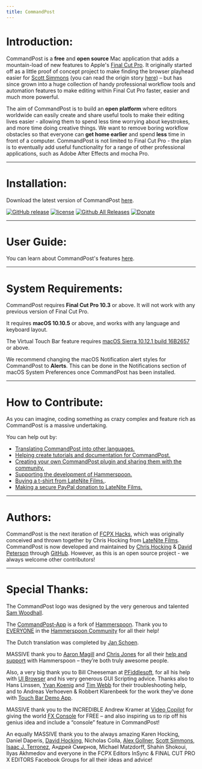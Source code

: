 ```yaml
---
title: CommandPost
---
```


# Introduction:

CommandPost is a **free** and **open source** Mac application that adds a mountain-load of new features to Apple's [Final Cut Pro](http://apple.com/final-cut-pro/). It originally started off as a little proof of concept project to make finding the browser playhead easier for [Scott Simmons](http://www.scottsimmons.tv/) (you can read the origin story [here](https://latenitefilms.com/blog/final-cut-pro-hacks/)) – but has since grown into a huge collection of handy professional workflow tools and automation features to make editing within Final Cut Pro faster, easier and much more powerful.

The aim of CommandPost is to build an **open platform** where editors worldwide can easily create and share useful tools to make their editing lives easier - allowing them to spend less time worrying about keystrokes, and more time doing creative things. We want to remove boring workflow obstacles so that everyone can **get home earlier** and spend **less** time in front of a computer. CommandPost is not limited to Final Cut Pro - the plan is to eventually add useful functionality for a range of other professional applications, such as Adobe After Effects and mocha Pro.

---

# Installation:

Download the latest version of CommandPost <a href="https://github.com/CommandPost/CommandPost/releases/latest" id="download-text-link">here</a>.

[![GitHub release](https://img.shields.io/github/release/CommandPost/CommandPost.svg)]() [![license](https://img.shields.io/github/license/CommandPost/CommandPost.svg)]() [![Github All Releases](https://img.shields.io/github/downloads/CommandPost/CommandPost/total.svg)]() [![Donate](https://img.shields.io/badge/Donate-PayPal-green.svg)](https://www.paypal.com/cgi-bin/webscr?cmd=_s-xclick&hosted_button_id=HQK87KLKY8EVN)

---

# User Guide:

You can learn about CommandPost's features [here](http://help.commandpost.io/).

---

# System Requirements:

CommandPost requires **Final Cut Pro 10.3** or above. It will not work with any previous version of Final Cut Pro.

It requires **macOS 10.10.5** or above, and works with any language and keyboard layout.

The Virtual Touch Bar feature requires [macOS Sierra 10.12.1 build 16B2657](https://support.apple.com/kb/dl1897) or above.

We recommend changing the macOS Notification alert styles for CommandPost to **Alerts**. This can be done in the Notifications section of macOS System Preferences once CommandPost has been installed.

---

# How to Contribute:

As you can imagine, coding something as crazy complex and feature rich as CommandPost is a massive undertaking.

You can help out by:

- [Translating CommandPost into other languages.](http://dev.commandpost.io/)
- [Helping create tutorials and documentation for CommandPost.](http://dev.commandpost.io/)
- [Creating your own CommandPost plugin and sharing them with the community.](http://dev.commandpost.io/)
- [Supporting the development of Hammerspoon.](http://www.hammerspoon.org)
- [Buying a t-shirt from LateNite Films.](https://lateniteshop.com).
- [Making a secure PayPal donation to LateNite Films.](https://www.paypal.com/cgi-bin/webscr?cmd=_s-xclick&hosted_button_id=HQK87KLKY8EVN)

---

# Authors:

CommandPost is the next iteration of [FCPX Hacks](https://latenitefilms.com/blog/final-cut-pro-hacks/), which was originally conceived and thrown together by Chris Hocking from [LateNite Films](https://latenitefilms.com/about/). CommandPost is now developed and maintained by [Chris Hocking](https://github.com/latenitefilms) & [David Peterson](https://github.com/randomeizer) through [GitHub](https://github.com/CommandPost/CommandPost). However, as this is an open source project - we always welcome other contributors!

---

# Special Thanks:

The CommandPost logo was designed by the very generous and talented [Sam Woodhall](https://twitter.com/SWDoctor).

The [CommandPost-App](https://github.com/CommandPost/CommandPost-App) is a fork of [Hammerspoon](http://www.hammerspoon.org). Thank you to [EVERYONE](https://github.com/Hammerspoon/hammerspoon/blob/master/CREDITS.md) in the [Hammerspoon Community](https://github.com/Hammerspoon/hammerspoon/issues) for all their help!

The Dutch translation was completed by [Jan Schoen](https://github.com/JanSchoen).

MASSIVE thank you to [Aaron Magill](https://github.com/asmagill) and [Chris Jones](https://github.com/cmsj) for all their [help and support](https://github.com/Hammerspoon/hammerspoon/issues) with Hammerspoon – they’re both truly awesome people.

Also, a very big thank you to Bill Cheeseman at [PFiddlesoft](http://pfiddlesoft.com/), for all his help with [UI Browser](http://pfiddlesoft.com/uibrowser/index.html) and his very generous GUI Scripting advice. Thanks also to Hans Linssen, [Yvan Koenig](http://macscripter.net/viewtopic.php?id=45148) and [Tim Webb](https://twitter.com/_timwebb_) for their troubleshooting help, and to Andreas Verhoeven & Robbert Klarenbeek for the work they’ve done with [Touch Bar Demo App](https://github.com/bikkelbroeders/TouchBarDemoApp).

MASSIVE thank you to the INCREDIBLE Andrew Kramer at [Video Copilot](http://www.videocopilot.net/) for giving the world [FX Console](http://www.videocopilot.net/blog/2016/10/new-workflow-plug-in-fx-console-is-now-available/) for FREE – and also inspiring us to rip off his genius idea and include a “console” feature in CommandPost!

An equally MASSIVE thank you to the always amazing Karen Hocking, Daniel Daperis, [David Hocking](http://www.dphocking.com/), Nicholas Colla, [Alex Gollner](http://alex4d.com/), [Scott Simmons](http://www.scottsimmons.tv/), [Isaac J. Terronez](https://twitter.com/ijterronez), Андрей Смирнов, Michael Matzdorff, Shahin Shokoui, Ilyas Akhmedov and everyone in the FCPX Editors InSync & FINAL CUT PRO X EDITORS Facebook Groups for all their ideas and advice!
